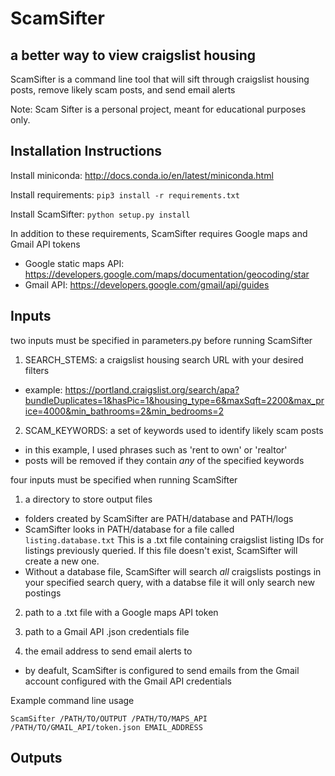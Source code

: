 # ScamSifter
## a better way to view craigslist housing

ScamSifter is a command line tool that will sift through craigslist housing posts, remove likely scam posts, and send email alerts

Note: Scam Sifter is a personal project, meant for educational purposes only.

## Installation Instructions

Install miniconda: http://docs.conda.io/en/latest/miniconda.html

Install requirements: 
```pip3 install -r requirements.txt```

Install ScamSifter: 
```python setup.py install```

In addition to these requirements, ScamSifter requires Google maps and Gmail API tokens
- Google static maps API: https://developers.google.com/maps/documentation/geocoding/star
- Gmail API: https://developers.google.com/gmail/api/guides

## Inputs

two inputs must be specified in parameters.py before running ScamSifter

1. SEARCH_STEMS: a craigslist housing search URL with your desired filters
  - example: https://portland.craigslist.org/search/apa?bundleDuplicates=1&hasPic=1&housing_type=6&maxSqft=2200&max_price=4000&min_bathrooms=2&min_bedrooms=2
2. SCAM_KEYWORDS: a set of keywords used to identify likely scam posts
 - in this example, I used phrases such as 'rent to own' or 'realtor'
 - posts will be removed if they contain *any* of the specified keywords

four inputs must be specified when running ScamSifter

1. a directory to store output files
  - folders created by ScamSifter are PATH/database and PATH/logs
  - ScamSifter looks in PATH/database for a file called ```listing.database.txt``` This is a .txt file containing craigslist listing IDs for listings previously queried. If this file doesn't exist, ScamSifter will create a new one.
  - Without a database file, ScamSifter will search *all* craigslists postings in your specified search query, with a databse file it will only search new postings

2. path to a .txt file with a Google maps API token

3. path to a Gmail API .json credentials file

4. the email address to send email alerts to
  - by deafult, ScamSifter is configured to send emails from the Gmail account configured with the Gmail API credentials

Example command line usage

```ScamSifter /PATH/TO/OUTPUT /PATH/TO/MAPS_API /PATH/TO/GMAIL_API/token.json EMAIL_ADDRESS```


## Outputs
